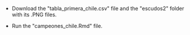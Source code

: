 - Download the "tabla_primera_chile.csv" file and the "escudos2" folder with its .PNG files.

- Run the "campeones_chile.Rmd" file.
